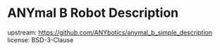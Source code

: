 # ANYmal B Robot Description

upstream: https://github.com/ANYbotics/anymal_b_simple_description
license: BSD-3-Clause
